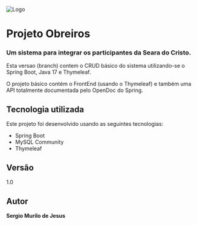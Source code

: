 ![Logo](https://github.com/smurilo/ProjetoObreiros/static/images/logo.png)

 # Projeto Obreiros
 ### Um sistema para integrar os participantes da Seara do Cristo.

Esta versao (branch) contem o CRUD básico do sistema utilizando-se o Spring Boot, Java 17 e Thymeleaf.

O projeto básico contém o FrontEnd (usando o Thymeleaf) e também uma API totalmente documentada pelo OpenDoc do Spring.

 ## Tecnologia utilizada
Este projeto foi desenvolvido usando as seguintes tecnologias:
* Spring Boot
* MySQL Community
* Thymeleaf

  
 ## Versão

  1.0


 ## Autor

 **Sergio Murilo de Jesus** 

 
